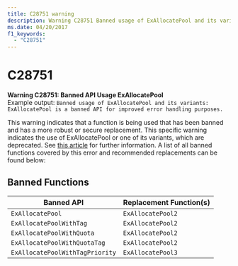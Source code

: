 ```yaml
---
title: C28751 warning
description: Warning C28751 Banned usage of ExAllocatePool and its variants.
ms.date: 04/20/2017
f1_keywords: 
  - "C28751"
---
```


# C28751


**Warning C28751: Banned API Usage ExAllocatePool**\
Example output: ```Banned usage of ExAllocatePool and its variants: ExAllocatePool is a banned API for improved error handling purposes.```

This warning indicates that a function is being used that has been banned and has a more robust or secure replacement. This specific warning indicates the use of ExAllocatePool or one of its variants, which are deprecated. See [this article](/windows-hardware/drivers/kernel/updating-deprecated-exallocatepool-calls) for further information. A list of all banned functions covered by this error and recommended replacements can be found below: 

## Banned Functions 
| Banned API | Replacement Function(s) |
| -----------|----------------|
|```ExAllocatePool```| ```ExAllocatePool2``` |
|```ExAllocatePoolWithTag```| ```ExAllocatePool2```|
|```ExAllocatePoolWithQuota```| ```ExAllocatePool2```|
|```ExAllocatePoolWithQuotaTag```| ```ExAllocatePool2```|
|```ExAllocatePoolWithTagPriority```| ```ExAllocatePool3```|

